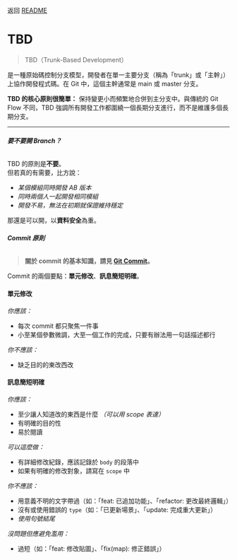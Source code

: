 返回 [README](../README.md)

# TBD

> TBD（Trunk-Based Development）

是一種原始碼控制分支模型，開發者在單一主要分支（稱為「trunk」或「主幹」）上協作開發程式碼。在 Git 中，這個主幹通常是 main 或
master 分支。

**TBD 的核心原則很簡單：** 保持變更小而頻繁地合併到主分支中。與傳統的 Git Flow 不同，TBD 強調所有開發工作都圍繞一個長期分支進行，而不是維護多個長期分支。

---

###### **要不要開 Branch？**

TBD 的原則是**不要**。  
但若真的有需要，比方說：

- _某個模組同時開發 AB 版本_
- _同時兩個人一起開發相同模組_
- _開發不易，無法在初期就保證維持穩定_

那還是可以開，以**資料安全**為重。

###### **Commit 原則**

> **關於 commit 的基本知識，請見 [Git Commit](Git%20Commit.md)。**

Commit 的兩個要點：**單元修改**、**訊息簡短明確**。

#### 單元修改

_你應該：_

- 每次 commit 都只聚焦一件事
- 小至某個參數微調，大至一個工作的完成，只要有辦法用一句話描述都行

_你不應該：_

- 缺乏目的的東改西改

#### 訊息簡短明確

_你應該：_

- 至少讓人知道改的東西是什麼 *（可以用 scope 表達）*
- 有明確的目的性
- 易於閱讀

_可以這麼做：_

- 有詳細修改紀錄，應該記錄於 `body` 的段落中
- 如果有明確的修改對象，請寫在 `scope` 中

_你不應該：_

- 用意義不明的文字帶過（如：「feat: 已追加功能」、「refactor: 更改最終邏輯」）
- 沒有或使用錯誤的 `type`（如：「已更新場景」、「update: 完成重大更新」）
- _使用句號結尾_

_沒問題但應避免濫用：_

- 過短（如：「feat: 修改貼圖」、「fix(map): 修正錯誤」）
